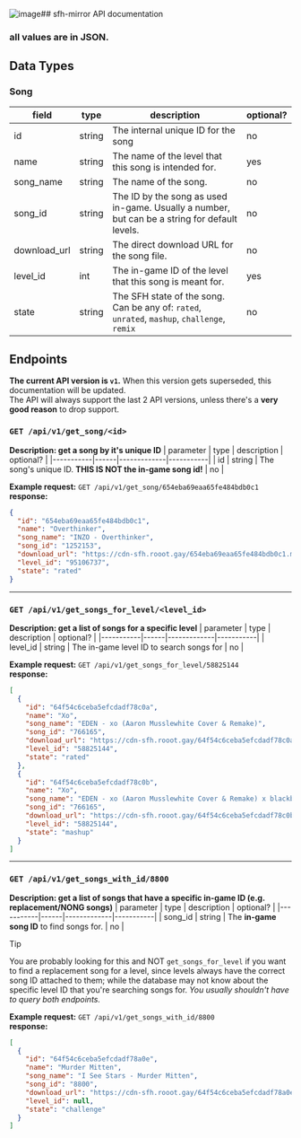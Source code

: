 ![image](https://github.com/RoootTheFox/sfh-mirror/assets/78933889/e5f22c25-fa8b-41b8-937c-a9cc1dec19bd)## sfh-mirror API documentation

### all values are in JSON.

## Data Types

### Song
| field        | type   | description                                                                                   | optional? |
|--------------|--------|-----------------------------------------------------------------------------------------------|-----------|
| id           | string | The internal unique ID for the song                                                           | no        |
| name         | string | The name of the level that this song is intended for.                                         | yes       |
| song_name    | string | The name of the song.                                                                         | no        |
| song_id      | string | The ID by the song as used in-game. Usually a number, but can be a string for default levels. | no        |
| download_url | string | The direct download URL for the song file.                                                    | no        |
| level_id     | int    | The in-game ID of the level that this song is meant for.                                      | yes       |
| state        | string | The SFH state of the song. Can be any of: `rated`, `unrated`, `mashup`, `challenge`, `remix`  | no        |

## Endpoints
**The current API version is `v1`.** When this version gets superseded, this documentation will be updated.<br>
The API will always support the last 2 API versions, unless there's a **very good reason** to drop support.

### `GET /api/v1/get_song/<id>`
**Description: get a song by it's unique ID**
| parameter | type | description | optional? |
|-----------|------|-------------|-----------|
| id | string | The song's unique ID. **THIS IS NOT the in-game song id!** | no |

**Example request:**
`GET /api/v1/get_song/654eba69eaa65fe484bdb0c1`<br>
**response:**
```json
{
  "id": "654eba69eaa65fe484bdb0c1",
  "name": "Overthinker",
  "song_name": "INZO - Overthinker",
  "song_id": "1252153",
  "download_url": "https://cdn-sfh.rooot.gay/654eba69eaa65fe484bdb0c1.mp3",
  "level_id": "95106737",
  "state": "rated"
}
```

---
### `GET /api/v1/get_songs_for_level/<level_id>`
**Description: get a list of songs for a specific level**
| parameter | type | description | optional? |
|-----------|------|-------------|-----------|
| level_id | string | The in-game level ID to search songs for | no |

**Example request:**
`GET /api/v1/get_songs_for_level/58825144`<br>
**response:**
```json
[
  {
    "id": "64f54c6ceba5efcdadf78c0a",
    "name": "Xo",
    "song_name": "EDEN - xo (Aaron Musslewhite Cover & Remake)",
    "song_id": "766165",
    "download_url": "https://cdn-sfh.rooot.gay/64f54c6ceba5efcdadf78c0a.mp3",
    "level_id": "58825144",
    "state": "rated"
  },
  {
    "id": "64f54c6ceba5efcdadf78c0b",
    "name": "Xo",
    "song_name": "EDEN - xo (Aaron Musslewhite Cover & Remake) x blackbear - idfc",
    "song_id": "766165",
    "download_url": "https://cdn-sfh.rooot.gay/64f54c6ceba5efcdadf78c0b.mp3",
    "level_id": "58825144",
    "state": "mashup"
  }
]
```

---
### `GET /api/v1/get_songs_with_id/8800`
**Description: get a list of songs that have a specific in-game ID (e.g. replacement/NONG songs)**
| parameter | type | description | optional? |
|-----------|------|-------------|-----------|
| song_id | string | The **in-game song ID** to find songs for. | no |

> [!tip]
> You are probably looking for this and NOT `get_songs_for_level` if you want to find a replacement song for a level,
> since levels always have the correct song ID attached to them; while the database may not know about the specific level ID
> that you're searching songs for. *You usually shouldn't have to query both endpoints.*

**Example request:**
`GET /api/v1/get_songs_with_id/8800`<br>
**response:**
```json
[
  {
    "id": "64f54c6ceba5efcdadf78a0e",
    "name": "Murder Mitten",
    "song_name": "I See Stars - Murder Mitten",
    "song_id": "8800",
    "download_url": "https://cdn-sfh.rooot.gay/64f54c6ceba5efcdadf78a0e.mp3",
    "level_id": null,
    "state": "challenge"
  }
]
```
